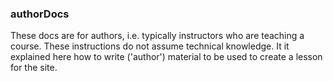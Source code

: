 ### authorDocs
These docs are for authors, i.e. typically instructors who are teaching a course. 
These instructions do not assume technical knowledge.
It it explained here how to write ('author') material to be used to create a lesson for the site.